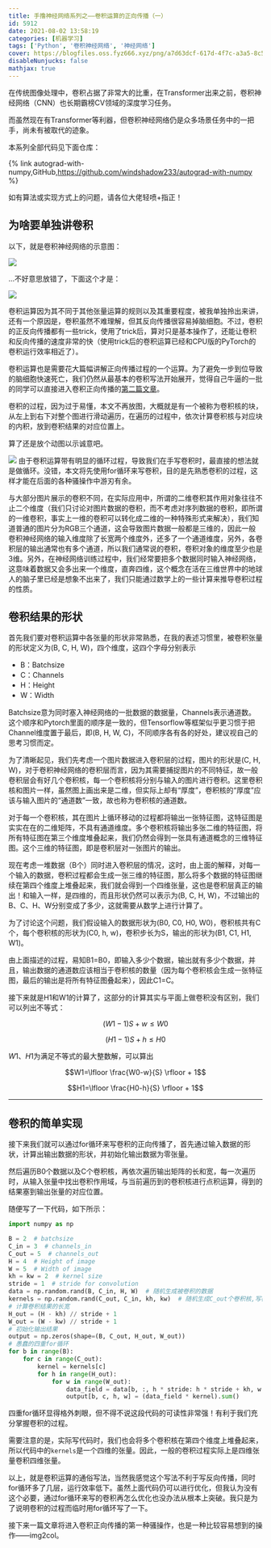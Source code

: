 ```yaml
---
title: 手撸神经网络系列之——卷积运算的正向传播（一）
id: 5912
date: 2021-08-02 13:58:19
categories: [机器学习]
tags: ['Python', '卷积神经网络', '神经网络']
cover: https://blogfiles.oss.fyz666.xyz/png/a7d63dcf-617d-4f7c-a3a5-8c5f8fa1ef08.png
disableNunjucks: false
mathjax: true
---
```


在传统图像处理中，卷积占据了非常大的比重，在Transformer出来之前，卷积神经网络（CNN）也长期霸榜CV领域的深度学习任务。

而虽然现在有Transformer等利器，但卷积神经网络仍是众多场景任务中的一把手，尚未有被取代的迹象。


本系列全部代码见下面仓库：

{% link autograd-with-numpy,GitHub,https://github.com/windshadow233/autograd-with-numpy %}

如有算法或实现方式上的问题，请各位大佬轻喷+指正！

## 为啥要单独讲卷积


以下，就是卷积神经网络的示意图：

![](https://blogfiles.oss.fyz666.xyz/png/a7d63dcf-617d-4f7c-a3a5-8c5f8fa1ef08.png)

...不好意思放错了，下面这个才是：

![](https://blogfiles.oss.fyz666.xyz/webp/aea9c635-a450-44d3-96bb-27a6b1a91c25.webp)


卷积运算因为其不同于其他张量运算的规则以及其重要程度，被我单独拎出来讲，还有一个原因是，卷积虽然不难理解，但其反向传播很容易掉脑细胞。不过，卷积的正反向传播都有一些trick，使用了trick后，算对只是基本操作了，还能让卷积和反向传播的速度非常的快（使用trick后的卷积运算已经和CPU版的PyTorch的卷积运行效率相近了）。


卷积运算也是需要花大篇幅讲解正向传播过程的一个运算。为了避免一步到位导致的脑细胞快速死亡，我们仍然从最基本的卷积写法开始展开，觉得自己牛逼的一批的同学可以直接进入卷积正向传播的[第二篇文章](/blog/5945/)。


卷积的过程，因为过于易懂，本文不再放图，大概就是有一个被称为卷积核的块，从左上到右下对整个图进行滑动遍历，在遍历的过程中，依次计算卷积核与对应块的内积，放到卷积结果的对应位置上。


算了还是放个动图以示诚意吧。



![](https://blogfiles.oss.fyz666.xyz/gif/6aa1c3a2-872b-49e7-8af9-dbf8fb5ea039.gif)
由于卷积运算带有明显的循环过程，导致我们在手写卷积时，最直接的想法就是做循环。没错，本文将先使用for循环来写卷积，目的是先熟悉卷积的过程，这样才能在后面的各种骚操作中游刃有余。


与大部分图片展示的卷积不同，在实际应用中，所谓的二维卷积其作用对象往往不止二个维度（我们只讨论对图片数据的卷积，而不考虑对序列数据的卷积，即所谓的一维卷积，事实上一维的卷积可以转化成二维的一种特殊形式来解决），我们知道普通的图片分为RGB三个通道，这会导致图片数据一般都是三维的，因此一般卷积神经网络的输入维度除了长宽两个维度外，还多了一个通道维度，另外，各卷积层的输出通常也有多个通道，所以我们通常说的卷积，卷积对象的维度至少也是3维。另外，在神经网络训练过程中，我们经常要把多个数据同时输入神经网络，这意味着数据又会多出来一个维度，直奔四维，这个概念在活在三维世界中的地球人的脑子里已经是想象不出来了，我们只能通过数学上的一些计算来推导卷积过程的性质。


## 卷积结果的形状


首先我们要对卷积运算中各张量的形状非常熟悉，在我的表述习惯里，被卷积张量的形状定义为(B, C, H, W)，四个维度，这四个字母分别表示


- B：Batchsize
- C：Channels
- H：Height
- W：Width

Batchsize意为同时塞入神经网络的一批数据的数据量，Channels表示通道数。这个顺序和Pytorch里面的顺序是一致的，但Tensorflow等框架似乎更习惯于把Channel维度置于最后，即(B, H, W, C)，不同顺序各有各的好处，建议视自己的思考习惯而定。


为了清晰起见，我们先考虑一个图片数据进入卷积层的过程，图片的形状是(C, H, W)，对于卷积神经网络的卷积层而言，因为其需要捕捉图片的不同特征，故一般卷积层会有好几个卷积核，每一个卷积核将分别与输入的图片进行卷积。这里卷积核和图片一样，虽然图上画出来是二维，但实际上却有“厚度”，卷积核的“厚度”应该与输入图片的“通道数”一致，故也称为卷积核的通道数。


对于每一个卷积核，其在图片上循环移动的过程都将输出一张特征图，这特征图是实实在在的二维矩阵，不具有通道维度。多个卷积核将输出多张二维的特征图，将所有特征图在第三个维度堆叠起来，我们仍然会得到一张具有通道概念的三维特征图。这个三维的特征图，即是卷积层对一张图片的输出。


现在考虑一堆数据（B个）同时进入卷积层的情况，这时，由上面的解释，对每一个输入的数据，卷积过程都会生成一张三维的特征图，那么将多个数据的特征图继续在第四个维度上堆叠起来，我们就会得到一个四维张量，这也是卷积层真正的输出！和输入一样，是四维的，而且形状仍然可以表示为(B, C, H, W)，不过输出的B、C、H、W分别变成了多少，这就需要从数学上进行计算了。


为了讨论这个问题，我们假设输入的数据形状为(B0, C0, H0, W0)，卷积核共有C个，每个卷积核的形状为(C0, h, w)，卷积步长为S，输出的形状为(B1, C1, H1, W1)。


由上面描述的过程，易知B1=B0，即输入多少个数据，输出就有多少个数据，并且，输出数据的通道数应该相当于卷积核的数量（因为每个卷积核会生成一张特征图，最后的输出是将所有特征图叠起来），因此C1=C。


接下来就是H1和W1的计算了，这部分的计算其实与平面上做卷积没有区别，我们可以列出不等式：


$$(W1-1)S + w\le W0$$


$$(H1-1)S + h\le H0$$


$W1、H1$为满足不等式的最大整数解，可以算出


$$W1=\lfloor \frac{W0-w}{S} \rfloor + 1$$


$$H1=\lfloor \frac{H0-h}{S} \rfloor + 1$$




---

## 卷积的简单实现


接下来我们就可以通过for循环来写卷积的正向传播了，首先通过输入数据的形状，计算出输出数据的形状，并初始化输出数据为零张量。


然后遍历B0个数据以及C个卷积核，再依次遍历输出矩阵的长和宽，每一次遍历时，从输入张量中找出卷积作用域，与当前遍历到的卷积核进行点积运算，得到的结果塞到输出张量的对应位置。


随便写了一下代码，如下所示：



```python
import numpy as np

B = 2  # batchsize
C_in = 3  # channels_in
C_out = 5  # channels_out
H = 4  # Height of image
W = 5  # Width of image
kh = kw = 2  # kernel size
stride = 1  # stride for convolution
data = np.random.rand(B, C_in, H, W)  # 随机生成被卷积的数据
kernels = np.random.rand(C_out, C_in, kh, kw)  # 随机生成C_out个卷积核,写在一个张量里
# 计算卷积结果的长宽
H_out = (H - kh) // stride + 1
W_out = (W - kw) // stride + 1
# 初始化输出结果
output = np.zeros(shape=(B, C_out, H_out, W_out))
# 愚蠢的四重for循环
for b in range(B):
    for c in range(C_out):
        kernel = kernels[c]
        for h in range(H_out):
            for w in range(W_out):
                data_field = data[b, :, h * stride: h * stride + kh, w * stride: w * stride + kw]
                output[b, c, h, w] = (data_field * kernel).sum()
```

四重for循环显得格外刺眼，但不得不说这段代码的可读性非常强！有利于我们充分掌握卷积的过程。


需要注意的是，实际写代码时，我们也会将多个卷积核在第四个维度上堆叠起来，所以代码中的`kernels`是一个四维的张量。因此，一般的卷积过程实际上是四维张量卷积四维张量。


以上，就是卷积运算的通俗写法，当然我感觉这个写法不利于写反向传播，同时for循环多了几层，运行效率低下。虽然上面代码仍可以进行优化，但我认为没有这个必要，通过for循环来写的卷积再怎么优化也没办法从根本上突破。我只是为了说明卷积的过程而临时用for循环写了一下。


接下来一篇文章将进入卷积正向传播的第一种骚操作，也是一种比较容易想到的操作——img2col。
